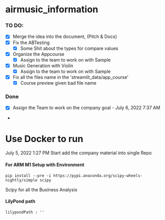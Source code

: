 # airmusic_information

### TO DO:

- [x] Merge the idea into the document, (Pitch & Docs)
- [x] Fix the ABTesting
    - [x] Some Shit about the types for compare values
- [x] Organize the Appcourse
    - [x] Assign to the team to work on with Sample
- [x] Music Generation with Violin
    - [x] Assign to the team to work on with Sample
- [x] Fix all the files name in the 'streamlit_data/app_course'
    - [x] Course preview given bad file name

### Done

- [x] Assign the Team to work on the company goal - July 6, 2022 7:37 AM
-

# Use Docker to run

July 5, 2022 1:27 PM Start add the company material into single Repo

#### For ARM M1 Setup with Environment

```commandline
pip install --pre -i https://pypi.anaconda.org/scipy-wheels-nightly/simple scipy
```

Scipy for all the Business Analysis

#### LilyPond path
```
lilypondPath : ''

```
